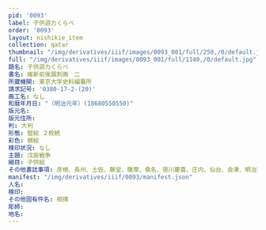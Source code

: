 ```yaml
---
pid: '0093'
label: 子供遊力くらべ
order: '0093'
layout: nishikie_item
collection: qatar
thumbnail: "/img/derivatives/iiif/images/0093_001/full/250,/0/default.jpg"
full: "/img/derivatives/iiif/images/0093_001/full/1140,/0/default.jpg"
題名: 子供遊力くらべ
書名: 維新前後諷刺画　二
所蔵機関: 東京大学史料編纂所
請求記号: '0380-17-2-(20)'
画工名: なし
和暦年月日: "（明治元年）(18680550550)"
版元名: 
版元住所: 
判: 大判
形態: 竪絵 ２枚続
彩色: 錦絵
検印状況: なし
主題: 戊辰戦争
細目: 子供絵
その他書誌事項: 彦根、長州、土佐、藤堂、薩摩、桑名、徳川慶喜、庄内、仙台、会津、明治天皇、加賀、勅使
manifest: "/img/derivatives/iiif/0093/manifest.json"
人名: 
検印: 
その他固有件名: 相撲
彫師: 
地名: 
---
```

